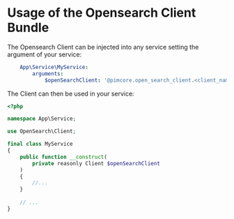 # Usage of the Opensearch Client Bundle

The Opensearch Client can  be injected into any service setting the argument of your service:

```yaml
    App\Service\MyService:
        arguments:
            $openSearchClient: '@pimcore.open_search_client.<client_name>'
```

The Client can then be used in your service:

```php
<?php

namespace App\Service;

use OpenSearch\Client;

final class MyService
{
    public function __construct(
        private reasonly Client $openSearchClient
    )
    {
        //...
    }
    
    // ...
}

```